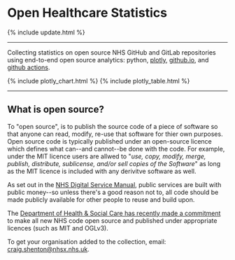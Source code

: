<script src="https://cdn.plot.ly/plotly-latest.min.js"></script>

# Open Healthcare Statistics

{% include update.html %}

<hr class="nhsuk-u-margin-top-0 nhsuk-u-margin-bottom-6">

Collecting statistics on open source NHS GitHub and GitLab repositories using end-to-end open source analytics: python, [plotly](https://plotly.com/python/), [github.io](https://pages.github.com/), and [github actions](https://github.com/features/actions).

{% include plotly_chart.html %}
{% include plotly_table.html %}

<hr class="nhsuk-u-margin-top-0 nhsuk-u-margin-bottom-6">

## What is open source?

To "open source", is to publish the source code of a piece of software so that anyone can read, modify, re-use that software for thier own purposes. Open source code is typically published under an open-source licence which defines what can--and cannot--be done with the code. For example, under the MIT licence users are allwed to "_use, copy, modify, merge, publish, distribute, sublicense, and/or sell copies of the Software_" as long as the MIT licence is included with any derivitve software as well.

As set out in the [NHS Digital Service Manual](https://service-manual.nhs.uk/service-standard/12-make-new-source-code-open), public services are built with public money--so unless there's a good reason not to, all code should be made publicly available for other people to reuse and build upon.

The [Department of Health & Social Care has recently made a commitment](https://www.gov.uk/government/publications/data-saves-lives-reshaping-health-and-social-care-with-data-draft/data-saves-lives-reshaping-health-and-social-care-with-data-draft) to make all new NHS code open source and published under appropriate licences (such as MIT and OGLv3).

<div class="nhsuk-u-reading-width">

  <p class="nhsuk-u-margin-bottom-0">To get your organisation added to the collection, email: <a href="mailto:craig.shenton@nhsx.nhs.uk">craig.shenton@nhsx.nhs.uk</a>.</p>

</div>
